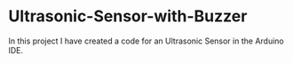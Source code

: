 # Ultrasonic-Sensor-with-Buzzer
In this project I have created a code for an Ultrasonic Sensor in the Arduino IDE. 
